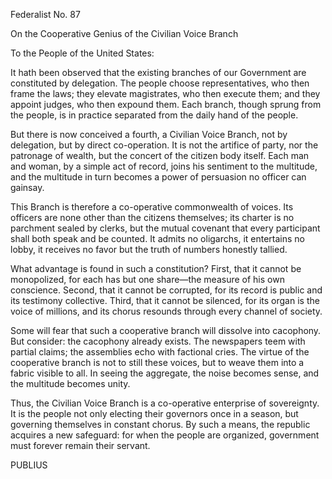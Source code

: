 Federalist No. 87

On the Cooperative Genius of the Civilian Voice Branch

To the People of the United States:

It hath been observed that the existing branches of our Government are constituted by delegation. The people choose representatives, who then frame the laws; they elevate magistrates, who then execute them; and they appoint judges, who then expound them. Each branch, though sprung from the people, is in practice separated from the daily hand of the people.

But there is now conceived a fourth, a Civilian Voice Branch, not by delegation, but by direct co-operation. It is not the artifice of party, nor the patronage of wealth, but the concert of the citizen body itself. Each man and woman, by a simple act of record, joins his sentiment to the multitude, and the multitude in turn becomes a power of persuasion no officer can gainsay.

This Branch is therefore a co-operative commonwealth of voices. Its officers are none other than the citizens themselves; its charter is no parchment sealed by clerks, but the mutual covenant that every participant shall both speak and be counted. It admits no oligarchs, it entertains no lobby, it receives no favor but the truth of numbers honestly tallied.

What advantage is found in such a constitution? First, that it cannot be monopolized, for each has but one share—the measure of his own conscience. Second, that it cannot be corrupted, for its record is public and its testimony collective. Third, that it cannot be silenced, for its organ is the voice of millions, and its chorus resounds through every channel of society.

Some will fear that such a cooperative branch will dissolve into cacophony. But consider: the cacophony already exists. The newspapers teem with partial claims; the assemblies echo with factional cries. The virtue of the cooperative branch is not to still these voices, but to weave them into a fabric visible to all. In seeing the aggregate, the noise becomes sense, and the multitude becomes unity.

Thus, the Civilian Voice Branch is a co-operative enterprise of sovereignty. It is the people not only electing their governors once in a season, but governing themselves in constant chorus. By such a means, the republic acquires a new safeguard: for when the people are organized, government must forever remain their servant.

PUBLIUS